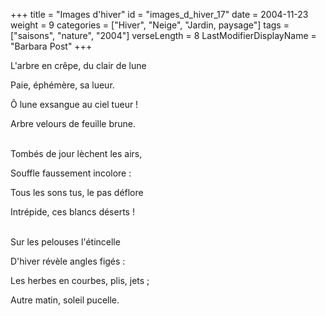 +++
title = "Images d'hiver"
id = "images_d_hiver_17"
date = 2004-11-23
weight = 9
categories = ["Hiver", "Neige", "Jardin, paysage"]
tags = ["saisons", "nature", "2004"]
verseLength = 8
LastModifierDisplayName = "Barbara Post"
+++

L'arbre en crêpe, du clair de lune

Paie, éphémère, sa lueur.

Ô lune exsangue au ciel tueur !

Arbre velours de feuille brune.

 \
Tombés de jour lèchent les airs,

Souffle faussement incolore :

Tous les sons tus, le pas déflore

Intrépide, ces blancs déserts !

 \
Sur les pelouses l'étincelle

D'hiver révèle angles figés :

Les herbes en courbes, plis, jets ;

Autre matin, soleil pucelle.
